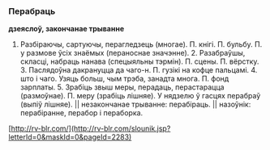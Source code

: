 ### Перабраць
**дзеяслоў, закончанае трыванне**

1. Разбіраючы, сартуючы, перагледзець (многае). П. кнігі. П. бульбу. П. у размове ўсіх знаёмых (пераноснае значэнне). 2. Разабраўшы, скласці, набраць нанава (спецыяльны тэрмін). П. сцены. П. вёрстку. 3. Паслядоўна дакрануцца да чаго-н. П. гузікі на кофце пальцамі. 4. што і чаго. Узяць больш, чым трэба, занадта многа. П. фонд зарплаты. 5. Зрабіць звыш меры, перадаць, перастарацца (размоўнае). П. меру (зрабіць лішняе). У нядзелю ў гасцях перабраў (выпіў лішняе). || незакончанае трыванне: перабіраць. || назоўнік: перабіранне, перабор і пераборка.

<a rel="author">[http://rv-blr.com/](http://rv-blr.com/slounik.jsp?letterId=0&maskId=0&pageId=2283)</a>
